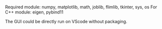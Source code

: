 Required module: numpy, matplotlib, math, joblib, flimlib, tkinter, sys, os
For C++ module: eigen, pybind11

The GUI could be directly run on VScode without packaging.
